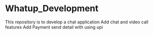# Whatup_Development
This repository is to develop a chat application
Add chat and video call features
Add Payment send detail with using upi
